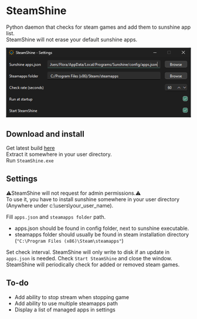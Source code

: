 # SteamShine

Python daemon that checks for steam games and add them to sunshine app list.  
SteamShine will not erase your default sunshine apps.

![image](assets/screenshot.png)

## Download and install

Get latest build [here](https://github.com/Odizinne/SteamShine/releases/latest)  
Extract it somewhere in your user directory.  
Run `SteamShine.exe`

## Settings

⚠️SteamShine will not request for admin permissions.⚠️  
To use it, you have to install sunshine somewhere in your user directory (Anywhere under c:\users\your_user_name).

Fill `apps.json` and `steamapps folder` path.

- apps.json should be found in config folder, next to sunshine executable.  
- steamapps folder should usually be found in steam installation directory (`"C:\Program Files (x86)\Steam\steamapps"`)

Set check interval. SteamShine will only write to disk if an update in `apps.json` is needed.
Check `Start SteamShine` and close the window. SteamShine will periodically check for added or removed steam games.

## To-do
- Add ability to stop stream when stopping game
- Add ability to use multiple steamapps path
- Display a list of managed apps in settings